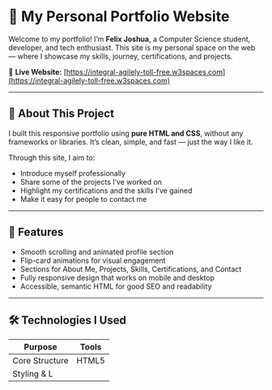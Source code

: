 # 💼 My Personal Portfolio Website

Welcome to my portfolio! I’m **Felix Joshua**, a Computer Science student, developer, and tech enthusiast. This site is my personal space on the web — where I showcase my skills, journey, certifications, and projects.

🔗 **Live Website:** [https://integral-agilely-toll-free.w3spaces.com](https://integral-agilely-toll-free.w3spaces.com)

---

## 🌟 About This Project

I built this responsive portfolio using **pure HTML and CSS**, without any frameworks or libraries. It’s clean, simple, and fast — just the way I like it.

Through this site, I aim to:

- Introduce myself professionally
- Share some of the projects I’ve worked on
- Highlight my certifications and the skills I’ve gained
- Make it easy for people to contact me

---

## 🚀 Features

- Smooth scrolling and animated profile section
- Flip-card animations for visual engagement
- Sections for About Me, Projects, Skills, Certifications, and Contact
- Fully responsive design that works on mobile and desktop
- Accessible, semantic HTML for good SEO and readability

---

## 🛠️ Technologies I Used

| Purpose             | Tools                     |
|---------------------|---------------------------|
| Core Structure       | HTML5                    |
| Styling & L
